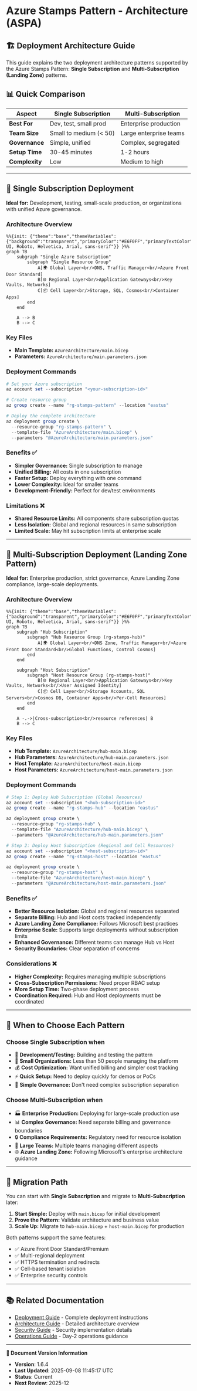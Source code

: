# Azure Stamps Pattern - Architecture (ASPA)
## 🏗️ Deployment Architecture Guide

This guide explains the two deployment architecture patterns supported by the Azure Stamps Pattern: **Single Subscription** and **Multi-Subscription (Landing Zone)** patterns.

## 📊 **Quick Comparison**

| Aspect | Single Subscription | Multi-Subscription |
|--------|-------------------|-------------------|
| **Best For** | Dev, test, small prod | Enterprise production |
| **Team Size** | Small to medium (< 50) | Large enterprise teams |
| **Governance** | Simple, unified | Complex, segregated |
| **Setup Time** | 30-45 minutes | 1-2 hours |
| **Complexity** | Low | Medium to high |

---

## 🔀 **Single Subscription Deployment**

**Ideal for:** Development, testing, small-scale production, or organizations with unified Azure governance.

### Architecture Overview

```mermaid
%%{init: {"theme":"base","themeVariables":{"background":"transparent","primaryColor":"#E6F0FF","primaryTextColor":"#1F2937","primaryBorderColor":"#94A3B8","lineColor":"#94A3B8","secondaryColor":"#F3F4F6","tertiaryColor":"#DBEAFE","clusterBkg":"#F8FAFC","clusterBorder":"#CBD5E1","edgeLabelBackground":"#F8FAFC","fontFamily":"Segoe UI, Roboto, Helvetica, Arial, sans-serif"}} }%%
graph TB
    subgraph "Single Azure Subscription"
        subgraph "Single Resource Group"
            A[🌍 Global Layer<br/>DNS, Traffic Manager<br/>Azure Front Door Standard]
            B[🌐 Regional Layer<br/>Application Gateways<br/>Key Vaults, Networks]
            C[📦 Cell Layer<br/>Storage, SQL, Cosmos<br/>Container Apps]
        end
    end
    
    A --> B
    B --> C
```

### Key Files

- **Main Template:** `AzureArchitecture/main.bicep`
- **Parameters:** `AzureArchitecture/main.parameters.json`

### Deployment Commands

```powershell
# Set your Azure subscription
az account set --subscription "<your-subscription-id>"

# Create resource group
az group create --name "rg-stamps-pattern" --location "eastus"

# Deploy the complete architecture
az deployment group create \
  --resource-group "rg-stamps-pattern" \
  --template-file "AzureArchitecture/main.bicep" \
  --parameters "@AzureArchitecture/main.parameters.json"
```

### Benefits ✅

- **Simpler Governance:** Single subscription to manage
- **Unified Billing:** All costs in one subscription
- **Faster Setup:** Deploy everything with one command
- **Lower Complexity:** Ideal for smaller teams
- **Development-Friendly:** Perfect for dev/test environments

### Limitations ❌

- **Shared Resource Limits:** All components share subscription quotas
- **Less Isolation:** Global and regional resources in same subscription
- **Limited Scale:** May hit subscription limits at enterprise scale

---

## 🏢 **Multi-Subscription Deployment (Landing Zone Pattern)**

**Ideal for:** Enterprise production, strict governance, Azure Landing Zone compliance, large-scale deployments.

### Architecture Overview

```mermaid
%%{init: {"theme":"base","themeVariables":{"background":"transparent","primaryColor":"#E6F0FF","primaryTextColor":"#1F2937","primaryBorderColor":"#94A3B8","lineColor":"#94A3B8","secondaryColor":"#F3F4F6","tertiaryColor":"#DBEAFE","clusterBkg":"#F8FAFC","clusterBorder":"#CBD5E1","edgeLabelBackground":"#F8FAFC","fontFamily":"Segoe UI, Roboto, Helvetica, Arial, sans-serif"}} }%%
graph TB
    subgraph "Hub Subscription"
        subgraph "Hub Resource Group (rg-stamps-hub)"
            A[🌍 Global Layer<br/>DNS Zone, Traffic Manager<br/>Azure Front Door Standard<br/>Global Functions, Control Cosmos]
        end
    end
    
    subgraph "Host Subscription"
        subgraph "Host Resource Group (rg-stamps-host)"
            B[🌐 Regional Layer<br/>Application Gateways<br/>Key Vaults, Networks<br/>User Assigned Identity]
            C[📦 Cell Layer<br/>Storage Accounts, SQL Servers<br/>Cosmos DB, Container Apps<br/>Per-Cell Resources]
        end
    end
    
    A -.->|Cross-subscription<br/>resource references| B
    B --> C
```

### Key Files

- **Hub Template:** `AzureArchitecture/hub-main.bicep`
- **Hub Parameters:** `AzureArchitecture/hub-main.parameters.json`
- **Host Template:** `AzureArchitecture/host-main.bicep`
- **Host Parameters:** `AzureArchitecture/host-main.parameters.json`

### Deployment Commands

```powershell
# Step 1: Deploy Hub Subscription (Global Resources)
az account set --subscription "<hub-subscription-id>"
az group create --name "rg-stamps-hub" --location "eastus"

az deployment group create \
  --resource-group "rg-stamps-hub" \
  --template-file "AzureArchitecture/hub-main.bicep" \
  --parameters "@AzureArchitecture/hub-main.parameters.json"

# Step 2: Deploy Host Subscription (Regional and Cell Resources)
az account set --subscription "<host-subscription-id>"
az group create --name "rg-stamps-host" --location "eastus"

az deployment group create \
  --resource-group "rg-stamps-host" \
  --template-file "AzureArchitecture/host-main.bicep" \
  --parameters "@AzureArchitecture/host-main.parameters.json"
```

### Benefits ✅

- **Better Resource Isolation:** Global and regional resources separated
- **Separate Billing:** Hub and Host costs tracked independently
- **Azure Landing Zone Compliance:** Follows Microsoft best practices
- **Enterprise Scale:** Supports large deployments without subscription limits
- **Enhanced Governance:** Different teams can manage Hub vs Host
- **Security Boundaries:** Clear separation of concerns

### Considerations ❌

- **Higher Complexity:** Requires managing multiple subscriptions
- **Cross-Subscription Permissions:** Need proper RBAC setup
- **More Setup Time:** Two-phase deployment process
- **Coordination Required:** Hub and Host deployments must be coordinated

---

## 🎯 **When to Choose Each Pattern**

### Choose **Single Subscription** when

- 🧪 **Development/Testing:** Building and testing the pattern
- 🏢 **Small Organizations:** Less than 50 people managing the platform
- 💰 **Cost Optimization:** Want unified billing and simpler cost tracking
- ⚡ **Quick Setup:** Need to deploy quickly for demos or PoCs
- 🔧 **Simple Governance:** Don't need complex subscription separation

### Choose **Multi-Subscription** when

- 🏭 **Enterprise Production:** Deploying for large-scale production use
- 📊 **Complex Governance:** Need separate billing and governance boundaries
- 🔒 **Compliance Requirements:** Regulatory need for resource isolation
- 👥 **Large Teams:** Multiple teams managing different aspects
- 🌐 **Azure Landing Zone:** Following Microsoft's enterprise architecture guidance

---

## 🚀 **Migration Path**

You can start with **Single Subscription** and migrate to **Multi-Subscription** later:

1. **Start Simple:** Deploy with `main.bicep` for initial development
2. **Prove the Pattern:** Validate architecture and business value
3. **Scale Up:** Migrate to `hub-main.bicep` + `host-main.bicep` for production

Both patterns support the same features:

- ✅ Azure Front Door Standard/Premium
- ✅ Multi-regional deployment
- ✅ HTTPS termination and redirects
- ✅ Cell-based tenant isolation
- ✅ Enterprise security controls

---

## 📚 **Related Documentation**

- [Deployment Guide](./DEPLOYMENT_GUIDE.md) - Complete deployment instructions
- [Architecture Guide](./ARCHITECTURE_GUIDE.md) - Detailed architecture overview
- [Security Guide](./SECURITY_GUIDE.md) - Security implementation details
- [Operations Guide](./OPERATIONS_GUIDE.md) - Day-2 operations guidance
---

**📝 Document Version Information**
- **Version**: 1.6.4
- **Last Updated**: 2025-09-08 11:45:17 UTC  
- **Status**: Current
- **Next Review**: 2025-12